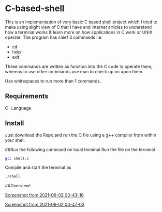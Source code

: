 # C-based-shell
This is an implementation of very basic C based shell project which I tried to make using slight view of C that I have and internet articles to understand how a terminal works & learn more on how applications in C work or UNIX operate. The program has chief 3 commands i.e:
  * cd
  * help
  * exit
  
These commands are written as function into the C code to operate them, whereas to use other commands use man to check up on upon them.

Use whitespaces to run more than 1 commands.

## Requirements
C- Language

## Install
Just download the Repo,and run the C file using a g++ compiler from within your shell.

##Run the following command on local terminal
Run the file on the terminal
```sh
gcc shell.c
```

Compile and start the terminal as
```sh
./shell
```
##Overview!

[Screenshot from 2021-09-02 00-43-16](https://user-images.githubusercontent.com/75497269/131733936-cb2ef1af-71a6-49fd-b22e-30ff9a90e25d.png)

[Screenshot from 2021-09-02 00-47-03](https://user-images.githubusercontent.com/75497269/131734319-6aee8a63-6970-4915-a7ec-c610f80f4d4a.png)




